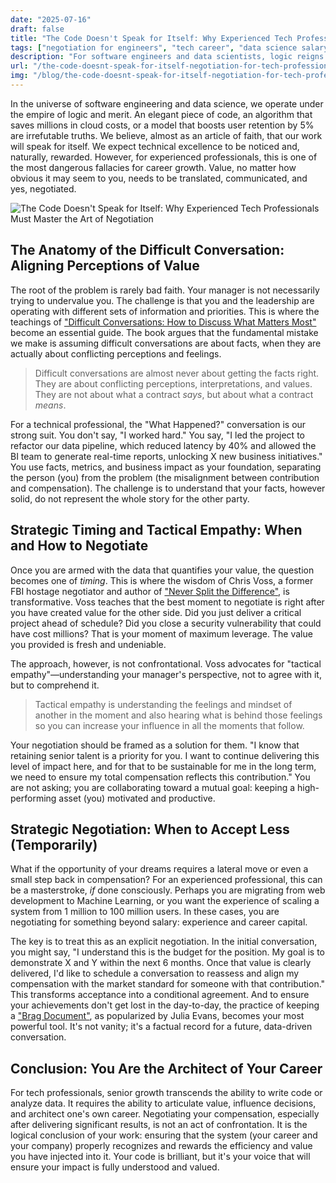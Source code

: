 ```yaml
---
date: "2025-07-16"
draft: false
title: "The Code Doesn't Speak for Itself: Why Experienced Tech Professionals Must Master the Art of Negotiation"
tags: ["negotiation for engineers", "tech career", "data science salary", "leadership development", "difficult conversations", "never split the difference"]
description: "For software engineers and data scientists, logic reigns. But career growth demands a different skill: negotiation. Learn why your value needs to be articulated."
url: "/the-code-doesnt-speak-for-itself-negotiation-for-tech-professionals"
img: "/blog/the-code-doesnt-speak-for-itself-negotiation-for-tech-professionals.png"
---
```


In the universe of software engineering and data science, we operate under the empire of logic and merit. An elegant piece of code, an algorithm that saves millions in cloud costs, or a model that boosts user retention by 5% are irrefutable truths. We believe, almost as an article of faith, that our work will speak for itself. We expect technical excellence to be noticed and, naturally, rewarded. However, for experienced professionals, this is one of the most dangerous fallacies for career growth. Value, no matter how obvious it may seem to you, needs to be translated, communicated, and yes, negotiated.

![The Code Doesn't Speak for Itself: Why Experienced Tech Professionals Must Master the Art of Negotiation](/blog/the-code-doesnt-speak-for-itself-negotiation-for-tech-professionals.png)

## The Anatomy of the Difficult Conversation: Aligning Perceptions of Value

The root of the problem is rarely bad faith. Your manager is not necessarily trying to undervalue you. The challenge is that you and the leadership are operating with different sets of information and priorities. This is where the teachings of ["Difficult Conversations: How to Discuss What Matters Most"](https://www.amazon.com/Difficult-Conversations-Discuss-What-Matters/dp/0143118447) become an essential guide. The book argues that the fundamental mistake we make is assuming difficult conversations are about facts, when they are actually about conflicting perceptions and feelings.

> Difficult conversations are almost never about getting the facts right. They are about conflicting perceptions, interpretations, and values. They are not about what a contract *says*, but about what a contract *means*.

For a technical professional, the "What Happened?" conversation is our strong suit. You don't say, "I worked hard." You say, "I led the project to refactor our data pipeline, which reduced latency by 40% and allowed the BI team to generate real-time reports, unlocking X new business initiatives." You use facts, metrics, and business impact as your foundation, separating the person (you) from the problem (the misalignment between contribution and compensation). The challenge is to understand that your facts, however solid, do not represent the whole story for the other party.

## Strategic Timing and Tactical Empathy: When and How to Negotiate

Once you are armed with the data that quantifies your value, the question becomes one of *timing*. This is where the wisdom of Chris Voss, a former FBI hostage negotiator and author of ["Never Split the Difference"](https://www.amazon.com/Never-Split-Difference-Negotiating-Depended/dp/0062407805), is transformative. Voss teaches that the best moment to negotiate is right after you have created value for the other side. Did you just deliver a critical project ahead of schedule? Did you close a security vulnerability that could have cost millions? That is your moment of maximum leverage. The value you provided is fresh and undeniable.

The approach, however, is not confrontational. Voss advocates for "tactical empathy"—understanding your manager's perspective, not to agree with it, but to comprehend it.

> Tactical empathy is understanding the feelings and mindset of another in the moment and also hearing what is behind those feelings so you can increase your influence in all the moments that follow.

Your negotiation should be framed as a solution for them. "I know that retaining senior talent is a priority for you. I want to continue delivering this level of impact here, and for that to be sustainable for me in the long term, we need to ensure my total compensation reflects this contribution." You are not asking; you are collaborating toward a mutual goal: keeping a high-performing asset (you) motivated and productive.

## Strategic Negotiation: When to Accept Less (Temporarily)

What if the opportunity of your dreams requires a lateral move or even a small step back in compensation? For an experienced professional, this can be a masterstroke, *if* done consciously. Perhaps you are migrating from web development to Machine Learning, or you want the experience of scaling a system from 1 million to 100 million users. In these cases, you are negotiating for something beyond salary: experience and career capital.

The key is to treat this as an explicit negotiation. In the initial conversation, you might say, "I understand this is the budget for the position. My goal is to demonstrate X and Y within the next 6 months. Once that value is clearly delivered, I'd like to schedule a conversation to reassess and align my compensation with the market standard for someone with that contribution." This transforms acceptance into a conditional agreement. And to ensure your achievements don't get lost in the day-to-day, the practice of keeping a ["Brag Document"](https://jvns.ca/blog/brag-documents/), as popularized by Julia Evans, becomes your most powerful tool. It's not vanity; it's a factual record for a future, data-driven conversation.

## Conclusion: You Are the Architect of Your Career

For tech professionals, senior growth transcends the ability to write code or analyze data. It requires the ability to articulate value, influence decisions, and architect one's own career. Negotiating your compensation, especially after delivering significant results, is not an act of confrontation. It is the logical conclusion of your work: ensuring that the system (your career and your company) properly recognizes and rewards the efficiency and value you have injected into it. Your code is brilliant, but it's your voice that will ensure your impact is fully understood and valued.
